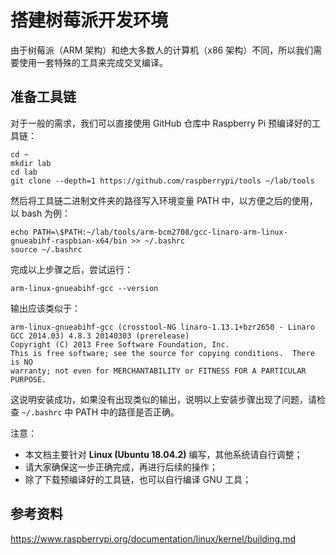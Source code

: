# 搭建树莓派开发环境

由于树莓派（ARM 架构）和绝大多数人的计算机（x86 架构）不同，所以我们需要使用一套特殊的工具来完成交叉编译。

## 准备工具链

对于一般的需求，我们可以直接使用 GitHub 仓库中 Raspberry Pi 预编译好的工具链：

```shell
cd ~
mkdir lab
cd lab
git clone --depth=1 https://github.com/raspberrypi/tools ~/lab/tools
```

然后将工具链二进制文件夹的路径写入环境变量 PATH 中，以方便之后的使用，以 bash 为例：

```shell
echo PATH=\$PATH:~/lab/tools/arm-bcm2708/gcc-linaro-arm-linux-gnueabihf-raspbian-x64/bin >> ~/.bashrc
source ~/.bashrc
```

完成以上步骤之后，尝试运行：
```shell
arm-linux-gnueabihf-gcc --version
```

输出应该类似于：
```
arm-linux-gnueabihf-gcc (crosstool-NG linaro-1.13.1+bzr2650 - Linaro GCC 2014.03) 4.8.3 20140303 (prerelease)
Copyright (C) 2013 Free Software Foundation, Inc.
This is free software; see the source for copying conditions.  There is NO
warranty; not even for MERCHANTABILITY or FITNESS FOR A PARTICULAR PURPOSE.
```

这说明安装成功，如果没有出现类似的输出，说明以上安装步骤出现了问题，请检查 `~/.bashrc` 中 PATH 中的路径是否正确。



注意：

- 本文档主要针对 **Linux (Ubuntu 18.04.2)** 编写，其他系统请自行调整；
- 请大家确保这一步正确完成，再进行后续的操作；
- 除了下载预编译好的工具链，也可以自行编译 GNU 工具；



## 参考资料

https://www.raspberrypi.org/documentation/linux/kernel/building.md

